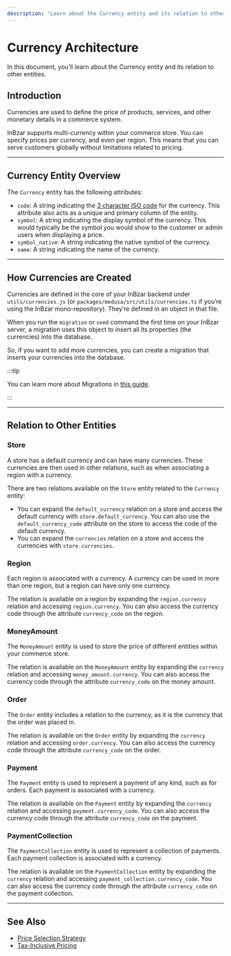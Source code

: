 ```yaml
---
description: 'Learn about the Currency entity and its relation to other entities. Currencies are used to define the price of products, services, and other monetary details in a commerce system.'
---
```


# Currency Architecture

In this document, you’ll learn about the Currency entity and its relation to other entities.

## Introduction

Currencies are used to define the price of products, services, and other monetary details in a commerce system.

InBzar supports multi-currency within your commerce store. You can specify prices per currency, and even per region. This means that you can serve customers globally without limitations related to pricing.

---

## Currency Entity Overview

The `Currency` entity has the following attributes:

- `code`: A string indicating the [3 character ISO code](https://en.wikipedia.org/wiki/ISO_4217#Active_codes) for the currency. This attribute also acts as a unique and primary column of the entity.
- `symbol`: A string indicating the display symbol of the currency. This would typically be the symbol you would show to the customer or admin users when displaying a price.
- `symbol_native`: A string indicating the native symbol of the currency.
- `name`: A string indicating the name of the currency.

---

## How Currencies are Created

Currencies are defined in the core of your InBzar backend under `utils/currencies.js` (or `packages/medusa/src/utils/currencies.ts` if you’re using the InBzar mono-repository). They’re defined in an object in that file.

When you run the `migration` or `seed` command the first time on your InBzar server, a migration uses this object to insert all its properties (the currencies) into the database.

So, if you want to add more currencies, you can create a migration that inserts your currencies into the database.

:::tip

You can learn more about Migrations in [this guide](../../development/entities/migrations/overview.mdx).

:::

---

## Relation to Other Entities

### Store

A store has a default currency and can have many currencies. These currencies are then used in other relations, such as when associating a region with a currency.

There are two relations available on the `Store` entity related to the `Currency` entity:

- You can expand the `default_currency` relation on a store and access the default currency with `store.default_currency`. You can also use the `default_currency_code` attribute on the store to access the code of the default currency.
- You can expand the `currencies` relation on a store and access the currencies with `store.currencies`.

### Region

Each region is associated with a currency. A currency can be used in more than one region, but a region can have only one currency.

The relation is available on a region by expanding the `region.currency` relation and accessing `region.currency`. You can also access the currency code through the attribute `currency_code` on the region.

### MoneyAmount

The `MoneyAmount` entity is used to store the price of different entities within your commerce store.

The relation is available on the `MoneyAmount` entity by expanding the `currency` relation and accessing `money_amount.currency`. You can also access the currency code through the attribute `currency_code` on the money amount.

### Order

The `Order` entity includes a relation to the currency, as it is the currency that the order was placed in.

The relation is available on the `Order` entity by expanding the `currency` relation and accessing `order.currency`. You can also access the currency code through the attribute `currency_code` on the order.

### Payment

The `Payment` entity is used to represent a payment of any kind, such as for orders. Each payment is associated with a currency.

The relation is available on the `Payment` entity by expanding the `currency` relation and accessing `payment.currency_code`. You can also access the currency code through the attribute `currency_code` on the payment.

### PaymentCollection

The `PaymentCollection` entity is used to represent a collection of payments. Each payment collection is associated with a currency.

The relation is available on the `PaymentCollection` entity by expanding the `currency` relation and accessing `payment_collection.currency_code`. You can also access the currency code through the attribute `currency_code` on the payment collection.

---

## See Also

- [Price Selection Strategy](../../references/price_selection/classes/price_selection.AbstractPriceSelectionStrategy.mdx)
- [Tax-Inclusive Pricing](../taxes/inclusive-pricing.md)
